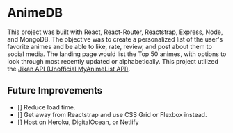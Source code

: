 # AnimeDB

This project was built with React, React-Router, Reactstrap, Express, Node, and MongoDB. The objective was to create a personalized list of the user's favorite animes and be able to like, rate, review, and post about them to social media. The landing page would list the Top 50 animes, with options to look through most recently updated or alphabetically. This project utilized the [Jikan API (Unofficial MyAnimeList API)](https://jikan.moe/).

## Future Improvements

- [] Reduce load time.
- [] Get away from Reactstrap and use CSS Grid or Flexbox instead.
- [] Host on Heroku, DigitalOcean, or Netlify
